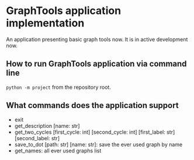 # GraphTools application implementation

An application presenting basic graph tools now. It is in active development now.

## How to run GraphTools application via command line

`python -m project` from the repository root.

## What commands does the application support

* exit
* get_description [name: str]
* get_two_cycles [first_cycle: int] [second_cycle: int] [first_label: str] [second_label: str]
* save_to_dot [path: str] [name: str]: save the ever used graph by name
* get_names: all ever used graphs list
